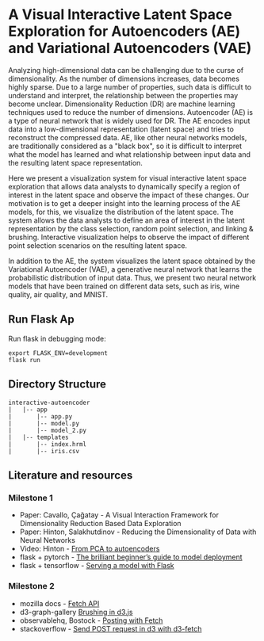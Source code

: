 # A Visual Interactive Latent Space Exploration for Autoencoders (AE) and Variational Autoencoders (VAE)

Analyzing high-dimensional data can be challenging due to the curse of dimensionality. As the number of dimensions increases, data becomes highly sparse. Due to a large number of properties, such data is difficult to understand and interpret, the relationship between the properties may become unclear. Dimensionality Reduction (DR) are machine learning techniques used to reduce the number of dimensions. Autoencoder (AE) is a type of neural network that is widely used for DR. The AE encodes input data into a low-dimensional representation (latent space) and tries to reconstruct the compressed data. AE, like other neural networks models, are traditionally considered as a "black box", so it is difficult to interpret what the model has learned and what relationship between input data and the resulting latent space representation.

Here we present a visualization system for visual interactive latent space exploration that allows data analysts to dynamically specify a region of interest in the latent space and observe the impact of these changes. Our motivation is to get a deeper insight into the learning process of the AE models, for this, we visualize the distribution of the latent space. The system allows the data analysts to define an area of interest in the latent representation by the class selection, random point selection, and linking & brushing. Interactive visualization helps to observe the impact of different point selection scenarios on the resulting latent space.

In addition to the AE, the system visualizes the latent space obtained by the Variational Autoencoder (VAE), a generative neural network that learns the probabilistic distribution of input data. Thus, we present two neural network models that have been trained on different data sets, such as iris, wine quality, air quality, and MNIST.


## Run Flask Ap

Run flask in debugging mode:
```
export FLASK_ENV=development
flask run
```

## Directory Structure

```
interactive-autoencoder
|   |-- app
|       |-- app.py
|       |-- model.py
|       |-- model_2.py
|   |-- templates
|       |-- index.hrml
|       |-- iris.csv
```

## Literature and resources

### Milestone 1
* Paper: Cavallo, Çağatay - A Visual Interaction Framework for Dimensionality Reduction Based Data Exploration
* Paper: Hinton, Salakhutdinov - Reducing the Dimensionality of Data with Neural Networks
* Video: Hinton - [From PCA to autoencoders](https://www.youtube.com/watch?v=hbU7nbVDzGE)
* flask + pytorch - [The brilliant beginner’s guide to model deployment](https://heartbeat.fritz.ai/brilliant-beginners-guide-to-model-deployment-133e158f6717)
* flask + tensorflow - [Serving a model with Flask
](https://guillaumegenthial.github.io/serving.html)

### Milestone 2
* mozilla docs - [Fetch API](https://developer.mozilla.org/en-US/docs/Web/API/Fetch_API)
* d3-graph-gallery [Brushing in d3.js](https://www.d3-graph-gallery.com/graph/interactivity_brush.html)
* observablehq, Bostock - [Posting with Fetch](https://observablehq.com/@mbostock/posting-with-fetch)
* stackoverflow - [Send POST request in d3 with d3-fetch](https://stackoverflow.com/questions/51650427/send-post-request-in-d3-with-d3-fetch)
